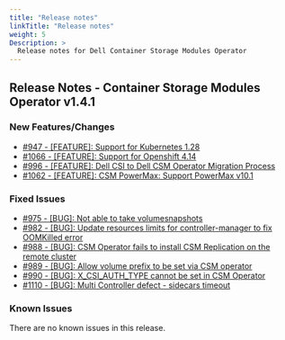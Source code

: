 ```yaml
---
title: "Release notes"
linkTitle: "Release notes"
weight: 5
Description: >
  Release notes for Dell Container Storage Modules Operator
---
```


## Release Notes - Container Storage Modules Operator v1.4.1








### New Features/Changes

- [#947 - [FEATURE]: Support for Kubernetes 1.28](https://github.com/dell/csm/issues/947)
- [#1066 - [FEATURE]: Support for Openshift 4.14](https://github.com/dell/csm/issues/1066)
- [#996 - [FEATURE]: Dell CSI to Dell CSM Operator Migration Process](https://github.com/dell/csm/issues/996)
- [#1062 - [FEATURE]: CSM PowerMax: Support PowerMax v10.1 ](https://github.com/dell/csm/issues/1062)

### Fixed Issues

- [#975 - [BUG]: Not able to take volumesnapshots  ](https://github.com/dell/csm/issues/975)
- [#982 - [BUG]: Update resources limits for controller-manager to fix OOMKilled error](https://github.com/dell/csm/issues/982)
- [#988 - [BUG]: CSM Operator fails to install CSM Replication on the remote cluster](https://github.com/dell/csm/issues/988)
- [#989 - [BUG]: Allow volume prefix to be set via CSM operator](https://github.com/dell/csm/issues/989)
- [#990 - [BUG]: X_CSI_AUTH_TYPE cannot be set in CSM Operator](https://github.com/dell/csm/issues/990)
- [#1110 - [BUG]: Multi Controller defect - sidecars timeout](https://github.com/dell/csm/issues/1110)

### Known Issues
There are no known issues in this release.
